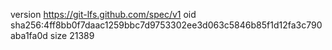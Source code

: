 version https://git-lfs.github.com/spec/v1
oid sha256:4ff8bb0f7daac1259bbc7d9753302ee3d063c5846b85f1d12fa3c790aba1fa0d
size 21389

